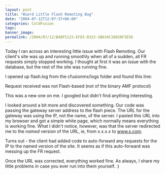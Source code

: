 ```yaml
---
layout: post
title: "Wierd Little Flash Remoting Bug"
date: "2004-07-12T12:07:37+06:00"
categories: ColdFusion 
tags: 
banner_image: 
permalink: /2004/07/12/B48F5123-EF83-D323-1B634C18020F3E56
---
```


Today I ran across an interesting little issue with Flash Remoting. Our client's site was up and running smoothly when all of a sudden, all FR requests simply stopped working. I thought at first it was an issue with the database, but the rest of the site was running fine. 

I opened up flash.log from the cfusionmx/logs folder and found this line:

Request received was not Flash-based (not of the binary AMF protocol)

This was a new one on me. I googled but didn't find anything interesting. 

I looked around a bit more and discovered something. Our code was passing the gateway server address to the flash piece. The URL for the gateway was using the IP, not the name, of the server. I pasted this URL into my browser and got a simple white page, which normally means everything is working fine. What I didn't notice, however, was that the server redirected me to the <i>named</i> version of the URL, ie, from x.x.x.x to www.x.com. 

Turns out - the client had added code to auto-forward any requests for the IP to the named version of the site. It seems as if this auto-forward was messing up the FR request. 

Once the URL was corrected, everything worked fine. As always, I share my little problems in case you ever run into them yourself. :)
